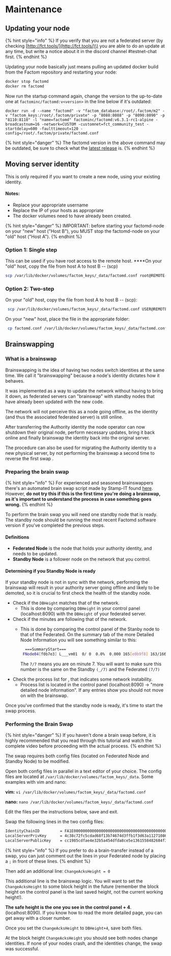 # Maintenance

## Updating your node

{% hint style="info" %}
If you verify that you are not a federated server \(by checking [http://fct.tools/](http://fct.tools/)\) you are able to do an update at any time, but write a notice about it in the discord channel \#testnet-chat first.
{% endhint %}

Updating your node basically just means pulling an updated docker build from the Factom repository and restarting your node:

```bash
docker stop factomd
docker rm factomd
```

Now run the startup command again, change the version to the up-to-date one at `factominc/factomd:v<version>` in the line below if it's outdated:

`docker run -d --name "factomd" -v "factom_database:/root/.factom/m2" -v "factom_keys:/root/.factom/private" -p "8088:8088" -p "8090:8090" -p "8110:8110" -l "name=factomd" factominc/factomd:v6.3.1-rc1-alpine -broadcastnum=16 -network=CUSTOM -customnet=fct_community_test -startdelay=600 -faulttimeout=120 -config=/root/.factom/private/factomd.conf`

{% hint style="danger" %}
The factomd version in the above command may be outdated, be sure to check what the [latest release](https://hub.docker.com/r/factominc/factomd/tags) is. 
{% endhint %}

## Moving server identity

This is only required if you want to create a new node, using your existing identity.

#### Notes:

* Replace your appropriate username
* Replace the IP of your hosts as appropriate
* The docker volumes need to have already been created.

{% hint style="danger" %}
IMPORTANT: before starting your factomd-node on your "new" host \("Host B"\), you MUST stop the factomd-node on your "old" host \("Host A"\).
{% endhint %}

### **Option 1: Single step**

This can be used if you have root access to the remote host. ****On your "old" host, copy the file from host A to host B -- \(scp\)

```bash
scp /var/lib/docker/volumes/factom_keys/_data/factomd.conf root@REMOTE-IP:/var/lib/docker/volumes/factom_keys/_data/factomd.conf
```

### **Option 2: Two-step**

On your "old" host, copy the file from host A to host B -- \(scp\):

```bash
 scp /var/lib/docker/volumes/factom_keys/_data/factomd.conf USER@REMOTE-IP:/home/USER/factomd.conf
```

On your "new" host, place the file in the appropriate folder:

```bash
 cp factomd.conf /var/lib/docker/volumes/factom_keys/_data/factomd.conf
```

## Brainswapping

### What is a brainswap

Brainswapping is the idea of having two nodes switch identities at the same time. We call it "brainswapping" because a node's identity dictates how it behaves.

It was implemented as a way to update the network without having to bring it down, as federated servers can "brainswap" with standby nodes that have already been updated with the new code.

The network will not perceive this as a node going offline, as the identity \(and thus the associated federated server\) is still online.

After transferring the Authority identity the node operator can now shutdown their original node, perform necessary updates, bring it back online and finally brainswap the identity back into the original server.

The procedure can also be used for migrating the Authority identity to a new physical server, by not performing the brainswap a second time to reverse the first swap .

### Preparing the brain swap

{% hint style="info" %}
For experienced and seasoned brainswappers there's an automated brain swap script made by Stamp-IT found [here](https://github.com/Stamp-IT-io/brainswap). However, **do not try this if this is the first time you're doing a brainswap, as it's important to understand the process in case something goes wrong.**
{% endhint %}

To perform the brain swap you will need one standby node that is ready. The standby node should be running the most recent Factomd software version if you've completed the previous steps.

#### Definitions

* **Federated Node** is the node that holds your authority identity, and needs to be updated. 
* **Standby Node** is a follower node on the network that you control.

#### Determining if you Standby Node is ready

If your standby node is not in sync with the network, performing the brainswap will result in your authority server going offline and likely to be demoted, so it is crucial to first check the health of the standby node.

* Check if the `DBHeight` matches that of the network.
  * This is done by comparing `DBHeight` in your control panel \(localhost:8090\) with the `DBHeight` of your federated server.
* Check if the minutes are following that of the network.
  * This is done by comparing the control panel of the Stanby node to that of the Federated. On the summary tab of the more Detailed Node Information you will see something similar to this:

    ```bash
      ===SummaryStart===
     FNode04[f0b7e3] L___vm01  0/ 0  0.0%  0.000 165[e0b9f8] 163/166/167  7/ 7 0/0/0/0 43400/0/0/0    0 0 2/40/100 0/0/0 0.07/0.00 0/0 - 309415
    ```

      The `7/7` means you are on minute 7. You will want to make sure this number is the same on the Standby `(_/7)` and the Federated `(7/7)`
* Check the process list for , that indicates some network instability. 
  * Process list is located in the control panel \(localhost:8090\) -&gt; "more detailed node information". If any entries show you should not move on with the brainswap.

Once you've confirmed that the standby node is ready, it's time to start the swap process.

### Performing the Brain Swap

{% hint style="danger" %}
If you haven't done a brain swap before, it is highly recommended that you read through this tutorial and watch the complete video before proceeding with the actual process.
{% endhint %}

The swap requires both config files \(located on Federated Node and Standby Node\) to be modified.

Open both config files in parallel in a text editor of your choice. The config files are located at `/var/lib/docker/volumes/factom_keys/_data`. Some examples with vim and nano: 

**vim:** `vi /var/lib/docker/volumes/factom_keys/_data/factomd.conf` 

**nano:** `nano /var/lib/docker/volumes/factom_keys/_data/factomd.conf`

Edit the files per the instructions below, save and exit.

Swap the following lines in the two config files:

```bash
IdentityChainID         = FA1E000000000000000000000000000000000000000000000000000000000000
LocalServerPrivKey      = 4c38c72fc5cdad68f13b74674d3ffb1f3d63a112710868c9b08946553448d26d
LocalServerPublicKey    = cc1985cdfae4e32b5a454dfda8ce5e1361558482684f3367649c3ad852c8e31a
```

{% hint style="info" %}
If you prefer to do a brain-transfer instead of a swap, you can just comment out the lines in your Federated node by placing a `;` in front of these lines.
{% endhint %}

Then add an additional line: `ChangeAcksHeight = 0`

This additional line is the brainswap logic. You will want to set the `ChangeAcksHeight` to some block height in the future \(remember the block height on the control panel is the last saved height, not the current working height!\).

**The safe height is the one you see in the control panel + 4**. \(localhost:8090\). If you know how to read the more detailed page, you can get away with a closer number.

Once you set the `ChangeAcksHeight` to `DBHeight+4`, save both files.

At the block height `ChangeAcksHeight` you should see both nodes change identities. If none of your nodes crash, and the identities change, the swap was successful.

